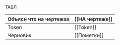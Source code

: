 ТАБЛ

| Объясн что на чертежах | [[НА чертеже]] |
| ---------------------- | -------------- |
| Token                  | [[Token]]      |
| Черновик               | [[Пометки]]    |
